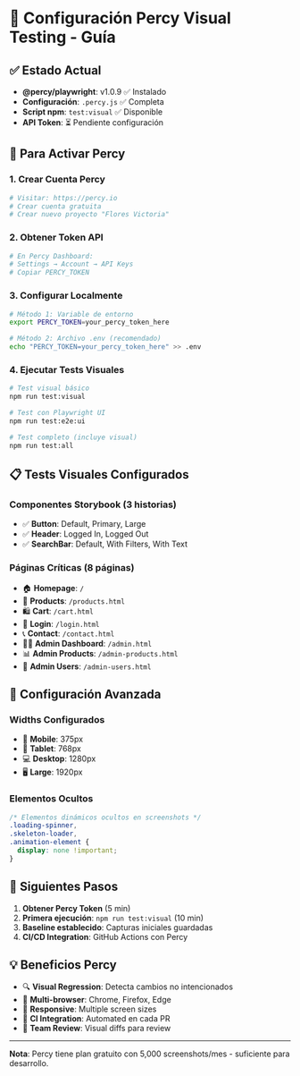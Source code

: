 # 🎨 Configuración Percy Visual Testing - Guía

## ✅ Estado Actual

- **@percy/playwright**: v1.0.9 ✅ Instalado
- **Configuración**: `.percy.js` ✅ Completa
- **Script npm**: `test:visual` ✅ Disponible
- **API Token**: ⏳ Pendiente configuración

## 🔑 Para Activar Percy

### 1. Crear Cuenta Percy

```bash
# Visitar: https://percy.io
# Crear cuenta gratuita
# Crear nuevo proyecto "Flores Victoria"
```

### 2. Obtener Token API

```bash
# En Percy Dashboard:
# Settings → Account → API Keys
# Copiar PERCY_TOKEN
```

### 3. Configurar Localmente

```bash
# Método 1: Variable de entorno
export PERCY_TOKEN=your_percy_token_here

# Método 2: Archivo .env (recomendado)
echo "PERCY_TOKEN=your_percy_token_here" >> .env
```

### 4. Ejecutar Tests Visuales

```bash
# Test visual básico
npm run test:visual

# Test con Playwright UI
npm run test:e2e:ui

# Test completo (incluye visual)
npm run test:all
```

## 📋 Tests Visuales Configurados

### Componentes Storybook (3 historias)

- ✅ **Button**: Default, Primary, Large
- ✅ **Header**: Logged In, Logged Out
- ✅ **SearchBar**: Default, With Filters, With Text

### Páginas Críticas (8 páginas)

- 🏠 **Homepage**: `/`
- 🛒 **Products**: `/products.html`
- 🛍️ **Cart**: `/cart.html`
- 👤 **Login**: `/login.html`
- 📞 **Contact**: `/contact.html`
- 👨‍💼 **Admin Dashboard**: `/admin.html`
- 📊 **Admin Products**: `/admin-products.html`
- 👥 **Admin Users**: `/admin-users.html`

## 🎯 Configuración Avanzada

### Widths Configurados

- 📱 **Mobile**: 375px
- 📱 **Tablet**: 768px
- 💻 **Desktop**: 1280px
- 🖥️ **Large**: 1920px

### Elementos Ocultos

```css
/* Elementos dinámicos ocultos en screenshots */
.loading-spinner,
.skeleton-loader,
.animation-element {
  display: none !important;
}
```

## 🚀 Siguientes Pasos

1. **Obtener Percy Token** (5 min)
2. **Primera ejecución**: `npm run test:visual` (10 min)
3. **Baseline establecido**: Capturas iniciales guardadas
4. **CI/CD Integration**: GitHub Actions con Percy

## 💡 Beneficios Percy

- 🔍 **Visual Regression**: Detecta cambios no intencionados
- 📸 **Multi-browser**: Chrome, Firefox, Edge
- 📱 **Responsive**: Multiple screen sizes
- 🔄 **CI Integration**: Automated en cada PR
- 👥 **Team Review**: Visual diffs para review

---

**Nota**: Percy tiene plan gratuito con 5,000 screenshots/mes - suficiente para desarrollo.

